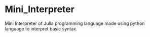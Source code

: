 # Mini_Interpreter
Mini Interpreter of Julia programming language made using python language to interpret basic syntax.

